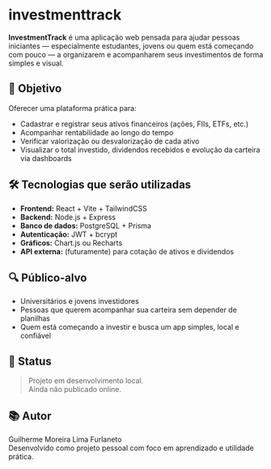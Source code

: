 # investmenttrack

**InvestmentTrack** é uma aplicação web pensada para ajudar pessoas iniciantes — especialmente estudantes, jovens ou quem está começando com pouco — a organizarem e acompanharem seus investimentos de forma simples e visual.

## 🚀 Objetivo

Oferecer uma plataforma prática para:
- Cadastrar e registrar seus ativos financeiros (ações, FIIs, ETFs, etc.)
- Acompanhar rentabilidade ao longo do tempo
- Verificar valorização ou desvalorização de cada ativo
- Visualizar o total investido, dividendos recebidos e evolução da carteira via dashboards

## 🛠 Tecnologias que serão utilizadas

- **Frontend:** React + Vite + TailwindCSS
- **Backend:** Node.js + Express
- **Banco de dados:** PostgreSQL + Prisma
- **Autenticação:** JWT + bcrypt
- **Gráficos:** Chart.js ou Recharts
- **API externa:** (futuramente) para cotação de ativos e dividendos

## 🔍 Público-alvo

- Universitários e jovens investidores
- Pessoas que querem acompanhar sua carteira sem depender de planilhas
- Quem está começando a investir e busca um app simples, local e confiável

## 📌 Status

> Projeto em desenvolvimento local.  
> Ainda não publicado online.

## 📚 Autor

Guilherme Moreira Lima Furlaneto  
Desenvolvido como projeto pessoal com foco em aprendizado e utilidade prática.

